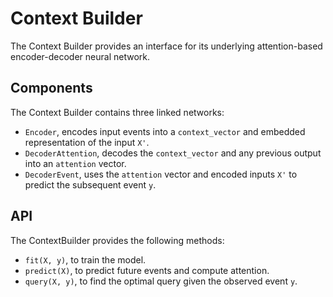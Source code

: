 # Context Builder
The Context Builder provides an interface for its underlying attention-based encoder-decoder neural network.

## Components
The Context Builder contains three linked networks:
 * `Encoder`, encodes input events into a `context_vector` and embedded representation of the input `X'`.
 * `DecoderAttention`, decodes the `context_vector` and any previous output into an `attention` vector.
 * `DecoderEvent`, uses the `attention` vector and encoded inputs `X'` to predict the subsequent event `y`.

## API
The ContextBuilder provides the following methods:
 * `fit(X, y)`, to train the model.
 * `predict(X)`, to predict future events and compute attention.
 * `query(X, y)`, to find the optimal query given the observed event `y`.
